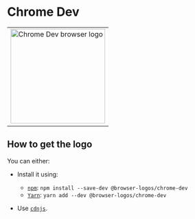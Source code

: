 Chrome Dev
==========

<table>
    <tr height=230>
        <td>
            <a href="https://github.com/alrra/browser-logos/tree/ac58b6266d9a7a318c7efc39d1ee16898802ee3f/src/chrome-dev">
                <img width=220 src="https://raw.githubusercontent.com/alrra/browser-logos/ac58b6266d9a7a318c7efc39d1ee16898802ee3f/src/chrome-dev/chrome-dev.svg?sanitize=true" alt="Chrome Dev browser logo">
            </a>
        </td>
    </tr>
</table>

How to get the logo
-------------------

You can either:

* Install it using:

  * [`npm`][npm]: `npm install --save-dev @browser-logos/chrome-dev`
  * [`Yarn`][yarn]: `yarn add --dev @browser-logos/chrome-dev`

* Use [`cdnjs`][cdnjs].

<!-- Link labels: -->

[cdnjs]: https://cdnjs.com/libraries/browser-logos
[npm]: https://www.npmjs.com/
[yarn]: https://yarnpkg.com/
